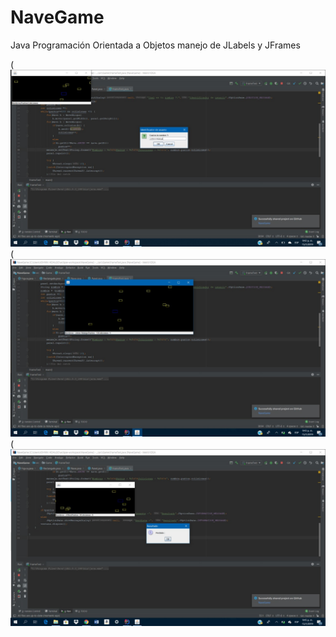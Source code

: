 # NaveGame
Java Programación Orientada a Objetos manejo de JLabels y JFrames


(  ![Alt text](https://github.com/JohnnHidalgo/NaveGame/blob/master/Image1.jpeg)
(  ![Alt text](https://github.com/JohnnHidalgo/NaveGame/blob/master/Image2.jpeg)
(  ![Alt text](https://github.com/JohnnHidalgo/NaveGame/blob/master/Image3.jpeg)
